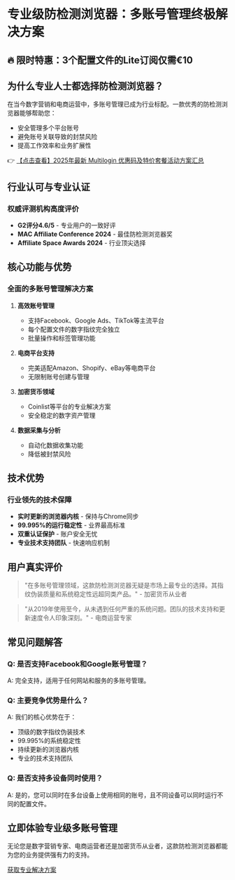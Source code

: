 # 专业级防检测浏览器：多账号管理终极解决方案

## 🔥 限时特惠：3个配置文件的Lite订阅仅需€10

## 为什么专业人士都选择防检测浏览器？

在当今数字营销和电商运营中，多账号管理已成为行业标配。一款优秀的防检测浏览器能够帮助您：

- 安全管理多个平台账号
- 避免账号关联导致的封禁风险
- 提高工作效率和业务扩展性

👉 [【点击查看】2025年最新 Multilogin 优惠码及特价套餐活动方案汇总](https://bit.ly/multIlogin)

## 行业认可与专业认证

### 权威评测机构高度评价
- **G2评分4.6/5** - 专业用户的一致好评
- **MAC Affiliate Conference 2024** - 最佳防检测浏览器奖
- **Affiliate Space Awards 2024** - 行业顶尖选择

## 核心功能与优势

### 全面的多账号管理解决方案
1. **高效账号管理**
   - 支持Facebook、Google Ads、TikTok等主流平台
   - 每个配置文件的数字指纹完全独立
   - 批量操作和标签管理功能

2. **电商平台支持**
   - 完美适配Amazon、Shopify、eBay等电商平台
   - 无限制账号创建与管理

3. **加密货币领域**
   - Coinlist等平台的专业解决方案
   - 安全稳定的数字资产管理

4. **数据采集与分析**
   - 自动化数据收集功能
   - 降低被封禁风险

## 技术优势

### 行业领先的技术保障
- **实时更新的浏览器内核** - 保持与Chrome同步
- **99.995%的运行稳定性** - 业界最高标准
- **双重认证保护** - 账户安全无忧
- **专业技术支持团队** - 快速响应机制

## 用户真实评价

> "在多账号管理领域，这款防检测浏览器无疑是市场上最专业的选择。其指纹伪装质量和系统稳定性远超同类产品。" - 加密货币从业者

> "从2019年使用至今，从未遇到任何严重的系统问题。团队的技术支持和更新速度令人印象深刻。" - 电商运营专家

## 常见问题解答

### Q: 是否支持Facebook和Google账号管理？
A: 完全支持，适用于任何网站和服务的多账号管理。

### Q: 主要竞争优势是什么？
A: 我们的核心优势在于：
- 顶级的数字指纹伪装技术
- 99.995%的系统稳定性
- 持续更新的浏览器内核
- 专业的技术支持团队

### Q: 是否支持多设备同时使用？
A: 是的，您可以同时在多台设备上使用相同的账号，且不同设备可以同时运行不同的配置文件。

## 立即体验专业级多账号管理

无论您是数字营销专家、电商运营者还是加密货币从业者，这款防检测浏览器都能为您的业务提供强有力的支持。

[获取专业解决方案](https://bit.ly/multIlogin)